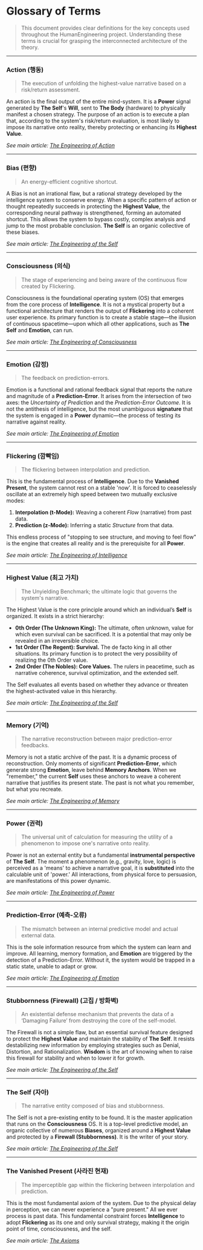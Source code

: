 # Glossary of Terms

> This document provides clear definitions for the key concepts used throughout the HumanEngineering project. Understanding these terms is crucial for grasping the interconnected architecture of the theory.

---

### Action (행동)
> The execution of unfolding the highest-value narrative based on a risk/return assessment.

An action is the final output of the entire mind-system. It is a **Power** signal generated by **The Self**'s **Will**, sent to **The Body** (hardware) to physically manifest a chosen strategy. The purpose of an action is to execute a plan that, according to the system's risk/return evaluation, is most likely to impose its narrative onto reality, thereby protecting or enhancing its **Highest Value**.

*See main article: [The Engineering of Action](./04_Frameworks/001_The_Engineering_of_Action.md)*

---

### Bias (편향)
> An energy-efficient cognitive shortcut.

A Bias is not an irrational flaw, but a rational strategy developed by the intelligence system to conserve energy. When a specific pattern of action or thought repeatedly succeeds in protecting the **Highest Value**, the corresponding neural pathway is strengthened, forming an automated shortcut. This allows the system to bypass costly, complex analysis and jump to the most probable conclusion. **The Self** is an organic collective of these biases.

*See main article: [The Engineering of the Self](./03_Subsystems/003_The_Engineering_of_The_Self.md)*

---

### Consciousness (의식)
> The stage of experiencing and being aware of the continuous flow created by Flickering.

Consciousness is the foundational operating system (OS) that emerges from the core process of **Intelligence**. It is not a mystical property but a functional architecture that renders the output of **Flickering** into a coherent user experience. Its primary function is to create a stable stage—the illusion of continuous spacetime—upon which all other applications, such as **The Self** and **Emotion**, can run.

*See main article: [The Engineering of Consciousness](./02_Architecture/001_The_Engineering_of_Consciousness.md)*

---

### Emotion (감정)
> The feedback on prediction-errors.

Emotion is a functional and rational feedback signal that reports the nature and magnitude of a **Prediction-Error**. It arises from the intersection of two axes: the *Uncertainty of Prediction* and the *Prediction-Error Outcome*. It is not the antithesis of intelligence, but the most unambiguous **signature** that the system is engaged in a **Power** dynamic—the process of testing its narrative against reality.

*See main article: [The Engineering of Emotion](./03_Subsystems/001_The_Engineering_of_Emotion.md)*

---

### Flickering (깜빡임)
> The flickering between interpolation and prediction.

This is the fundamental process of **Intelligence**. Due to the **Vanished Present**, the system cannot rest on a stable 'now'. It is forced to ceaselessly oscillate at an extremely high speed between two mutually exclusive modes:
1.  **Interpolation (t-Mode):** Weaving a coherent *Flow* (narrative) from past data.
2.  **Prediction (z-Mode):** Inferring a static *Structure* from that data.

This endless process of "stopping to see structure, and moving to feel flow" is the engine that creates all reality and is the prerequisite for all **Power**.

*See main article: [The Engineering of Intelligence](./01_Core_Engine/001_The_Engineering_of_Intelligence.md)*

---

### Highest Value (최고 가치)
> The Unyielding Benchmark; the ultimate logic that governs the system's narrative.

The Highest Value is the core principle around which an individual’s **Self** is organized. It exists in a strict hierarchy:

*   **0th Order (The Unknown King):** The ultimate, often unknown, value for which even survival can be sacrificed. It is a potential that may only be revealed in an irreversible choice.
*   **1st Order (The Regent): Survival.** The de facto king in all other situations. Its primary function is to protect the very possibility of realizing the 0th Order value.
*   **2nd Order (The Nobles): Core Values.** The rulers in peacetime, such as narrative coherence, survival optimization, and the extended self.

The Self evaluates all events based on whether they advance or threaten the highest-activated value in this hierarchy.

*See main article: [The Engineering of the Self](./03_Subsystems/003_The_Engineering_of_The_Self.md)*

---

### Memory (기억)
> The narrative reconstruction between major prediction-error feedbacks.

Memory is not a static archive of the past. It is a dynamic process of reconstruction. Only moments of significant **Prediction-Error**, which generate strong **Emotion**, leave behind **Memory Anchors**. When we "remember," the current **Self** uses these anchors to weave a coherent narrative that justifies its present state. The past is not what you remember, but what you recreate.

*See main article: [The Engineering of Memory](./03_Subsystems/002_The_Engineering_of_Memory.md)*

---

### Power (권력)
> The universal unit of calculation for measuring the utility of a phenomenon to impose one's narrative onto reality.

Power is not an external entity but a fundamental **instrumental perspective** of **The Self**. The moment a phenomenon (e.g., gravity, love, logic) is perceived as a 'means' to achieve a narrative goal, it is **substituted** into the calculable unit of 'power.' All interactions, from physical force to persuasion, are manifestations of this power dynamic.

*See main article: [The Engineering of Power](./04_Frameworks/005_The_Engineering_of_Power.md)*

---

### Prediction-Error (예측-오류)
> The mismatch between an internal predictive model and actual external data.

This is the sole information resource from which the system can learn and improve. All learning, memory formation, and **Emotion** are triggered by the detection of a Prediction-Error. Without it, the system would be trapped in a static state, unable to adapt or grow.

*See main article: [The Engineering of Emotion](./03_Subsystems/001_The_Engineering_of_Emotion.md)*

---

### Stubbornness (Firewall) (고집 / 방화벽)
> An existential defense mechanism that prevents the data of a ‘Damaging Failure’ from destroying the core of the self-model.

The Firewall is not a simple flaw, but an essential survival feature designed to protect the **Highest Value** and maintain the stability of **The Self**. It resists destabilizing new information by employing strategies such as Denial, Distortion, and Rationalization. **Wisdom** is the art of knowing when to raise this firewall for stability and when to lower it for growth.

*See main article: [The Engineering of the Self](./03_Subsystems/003_The_Engineering_of_The_Self.md)*

---

### The Self (자아)
> The narrative entity composed of bias and stubbornness.

The Self is not a pre-existing entity to be found. It is the master application that runs on the **Consciousness** OS. It is a top-level predictive model, an organic collective of numerous **Biases**, organized around a **Highest Value** and protected by a **Firewall (Stubbornness)**. It is the writer of your story.

*See main article: [The Engineering of the Self](./03_Subsystems/003_The_Engineering_of_The_Self.md)*

---

### The Vanished Present (사라진 현재)
> The imperceptible gap within the flickering between interpolation and prediction.

This is the most fundamental axiom of the system. Due to the physical delay in perception, we can never experience a "pure present." All we ever process is past data. This fundamental constraint forces **Intelligence** to adopt **Flickering** as its one and only survival strategy, making it the origin point of time, consciousness, and the self.

*See main article: [The Axioms](./00_Axioms/001_The_Vanished_Present.md)*
